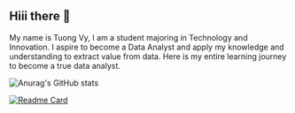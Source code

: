 
## Hiii there 👋

<!--
**Tuongvyy2011/Tuongvyy2011** is a ✨ _special_ ✨ repository because its `README.md` (this file) appears on your GitHub profile.

Here are some ideas to get you started:

- 🔭 I’m currently working on ...
- 🌱 I’m currently learning ...
- 👯 I’m looking to collaborate on ...
- 🤔 I’m looking for help with ...
- 💬 Ask me about ...
- 📫 How to reach me: ...
- 😄 Pronouns: ...
- ⚡ Fun fact: ...
-->

My name is Tuong Vy, I am a student majoring in Technology and Innovation. I aspire to become a Data Analyst and apply my knowledge and understanding to extract value from data. Here is my entire learning journey to become a true data analyst.

![Anurag's GitHub stats](https://github-readme-stats.vercel.app/api?username=Tuongvyy2011&show_icons=true&bg_color=00000000)

[![Readme Card](https://github-readme-stats.vercel.app/api/pin/?username=Tuongvyy2011&repo=Excel-Project)](https://github.com/Tuongvyy2011/Excel-Project)
